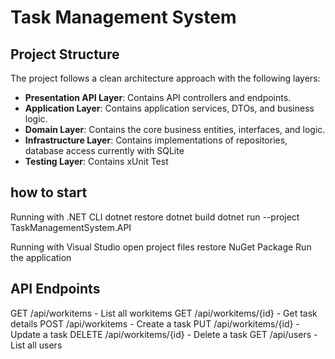 # Task Management System

## Project Structure

The project follows a clean architecture approach with the following layers:

- **Presentation API Layer**: Contains API controllers and endpoints.
- **Application Layer**: Contains application services, DTOs, and business logic.
- **Domain Layer**: Contains the core business entities, interfaces, and logic.
- **Infrastructure Layer**: Contains implementations of repositories, database access currently with SQLite
- **Testing Layer**: Contains xUnit Test


## how to start
Running with .NET CLI
   dotnet restore
   dotnet build
   dotnet run --project TaskManagementSystem.API

Running with Visual Studio
  open project files
  restore NuGet Package
  Run the application

## API Endpoints
GET /api/workitems - List all workitems
GET /api/workitems/{id} - Get task details
POST /api/workitems - Create a task
PUT /api/workitems/{id} - Update a task
DELETE /api/workitems/{id} - Delete a task
GET /api/users - List all users
